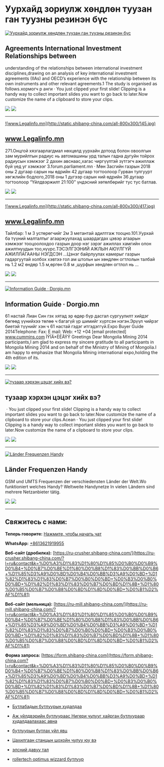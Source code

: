 # Уурхайд зориулж хөндлөн туузан ган туузны резинэн бүс

<a href="https://swt.shibang-china.com/?l=ru&img&k=%D0%A3%D1%83%D1%80%D1%85%D0%B0%D0%B9%D0%B4+%D0%B7%D0%BE%D1%80%D0%B8%D1%83%D0%BB%D0%B6+%D1%85%D3%A9%D0%BD%D0%B4%D0%BB%D3%A9%D0%BD+%D1%82%D1%83%D1%83%D0%B7%D0%B0%D0%BD+%D0%B3%D0%B0%D0%BD+%D1%82%D1%83%D1%83%D0%B7%D0%BD%D1%8B+%D1%80%D0%B5%D0%B7%D0%B8%D0%BD%D1%8D%D0%BD+%D0%B1%D2%AF%D1%81" target="_blank">![Уурхайд зориулж хөндлөн туузан ган туузны резинэн бүс](http://static.shibang-china.com/all-800x300/1312.jpg)</a>

## Agreements International Investment Relationships between
understanding of the relationships between international investment disciplines,drawing on an analysis of key international investment agreements (IIAs) and OECD’s experience with the relationship between its own instruments and other relevant agreements.1 The study is organised as follows.хормогч р анги&nbsp;&#0183;&#32;You just clipped your first slide! Clipping is a handy way to collect important slides you want to go back to later.Now customize the name of a clipboard to store your clips.


<a href="https://whatsapp.shibangsoft.com/WhatsApp.php" target="_blank" title="WhatsApp">![](http://static.shibang-china.com/icon/whatsapp.png)</a> <a href="https://swt.shibang-china.com/?l=ru&icon&k=%D0%A3%D1%83%D1%80%D1%85%D0%B0%D0%B9%D0%B4+%D0%B7%D0%BE%D1%80%D0%B8%D1%83%D0%BB%D0%B6+%D1%85%D3%A9%D0%BD%D0%B4%D0%BB%D3%A9%D0%BD+%D1%82%D1%83%D1%83%D0%B7%D0%B0%D0%BD+%D0%B3%D0%B0%D0%BD+%D1%82%D1%83%D1%83%D0%B7%D0%BD%D1%8B+%D1%80%D0%B5%D0%B7%D0%B8%D0%BD%D1%8D%D0%BD+%D0%B1%D2%AF%D1%81" target="_blank">![](http://static.shibang-china.com/icon/chat-ru.png)</a>

---

<a href="https://swt.shibang-china.com/?l=ru&img&k=%D0%A3%D1%83%D1%80%D1%85%D0%B0%D0%B9%D0%B4+%D0%B7%D0%BE%D1%80%D0%B8%D1%83%D0%BB%D0%B6+%D1%85%D3%A9%D0%BD%D0%B4%D0%BB%D3%A9%D0%BD+%D1%82%D1%83%D1%83%D0%B7%D0%B0%D0%BD+%D0%B3%D0%B0%D0%BD+%D1%82%D1%83%D1%83%D0%B7%D0%BD%D1%8B+%D1%80%D0%B5%D0%B7%D0%B8%D0%BD%D1%8D%D0%BD+%D0%B1%D2%AF%D1%81" target="_blank">![www.Legalinfo.mn](http://static.shibang-china.com/all-800x300/145.jpg)</a>

## www.Legalinfo.mn
271.Онцгой хязгаарлагдмал нөхцөлд уурхайн дотоод болон овоолгын зам мурийлтын радиус нь автомашины урд талын гадна дугуйн тойрох радиусын хэмжээг 2 дахин авснаас,хагас чиргүүлтэй зүтгэгч ажиллаж буй үед уг хэмжээг 3.forum.parliament.mn&nbsp;&#0183;&#32;Мөн Засгийн газрын 2018 оны 2 дугаар сарын ны өдрийн 42 дугаар тогтоолоор Гурван тулгуурт хөгжлийн бодлого,2018 оны 1 дүгээр сарын ний өдрийн 36 дугаар тогтоолоор “Үйлдвэржилт 21:100” үндэсний хөтөлбөрийг тус тус батлав.


<a href="https://whatsapp.shibangsoft.com/WhatsApp.php" target="_blank" title="WhatsApp">![](http://static.shibang-china.com/icon/whatsapp.png)</a> <a href="https://swt.shibang-china.com/?l=ru&icon&k=%D0%A3%D1%83%D1%80%D1%85%D0%B0%D0%B9%D0%B4+%D0%B7%D0%BE%D1%80%D0%B8%D1%83%D0%BB%D0%B6+%D1%85%D3%A9%D0%BD%D0%B4%D0%BB%D3%A9%D0%BD+%D1%82%D1%83%D1%83%D0%B7%D0%B0%D0%BD+%D0%B3%D0%B0%D0%BD+%D1%82%D1%83%D1%83%D0%B7%D0%BD%D1%8B+%D1%80%D0%B5%D0%B7%D0%B8%D0%BD%D1%8D%D0%BD+%D0%B1%D2%AF%D1%81" target="_blank">![](http://static.shibang-china.com/icon/chat-ru.png)</a>

---

<a href="https://swt.shibang-china.com/?l=ru&img&k=%D0%A3%D1%83%D1%80%D1%85%D0%B0%D0%B9%D0%B4+%D0%B7%D0%BE%D1%80%D0%B8%D1%83%D0%BB%D0%B6+%D1%85%D3%A9%D0%BD%D0%B4%D0%BB%D3%A9%D0%BD+%D1%82%D1%83%D1%83%D0%B7%D0%B0%D0%BD+%D0%B3%D0%B0%D0%BD+%D1%82%D1%83%D1%83%D0%B7%D0%BD%D1%8B+%D1%80%D0%B5%D0%B7%D0%B8%D0%BD%D1%8D%D0%BD+%D0%B1%D2%AF%D1%81" target="_blank">![www.Legalinfo.mn](http://static.shibang-china.com/all-800x300/417.jpg)</a>

## www.Legalinfo.mn
Тайлбар: 1 м 3 устөрөгчийг 2м 3 метантай адилтгаж тооцно.101.Уурхай ба түүний малталтыг агааржуулахад шаардагдах цэвэр агаарын хэмжээг тооцоолохдоо газрын доор нэг зэрэг ажиллах хамгийн олон ажилтнуудын тоо,нүүрс.ТЭСЭЛГЭЭНИЙ АЖЛЫН АЮУЛГҮЙ АЖИЛЛАГААНЫ НЭГДСЭН …Цэнэг байрлуулах камерыг газрын гадаргуутай холбох хэвтээ гол ам штольн ын хөндлөн огтлолын талбай нь 1.2 м2 өндөр 1.5 м,өргөн 0.8 м ,шурфын хөндлөн огтлол нь …


<a href="https://whatsapp.shibangsoft.com/WhatsApp.php" target="_blank" title="WhatsApp">![](http://static.shibang-china.com/icon/whatsapp.png)</a> <a href="https://swt.shibang-china.com/?l=ru&icon&k=%D0%A3%D1%83%D1%80%D1%85%D0%B0%D0%B9%D0%B4+%D0%B7%D0%BE%D1%80%D0%B8%D1%83%D0%BB%D0%B6+%D1%85%D3%A9%D0%BD%D0%B4%D0%BB%D3%A9%D0%BD+%D1%82%D1%83%D1%83%D0%B7%D0%B0%D0%BD+%D0%B3%D0%B0%D0%BD+%D1%82%D1%83%D1%83%D0%B7%D0%BD%D1%8B+%D1%80%D0%B5%D0%B7%D0%B8%D0%BD%D1%8D%D0%BD+%D0%B1%D2%AF%D1%81" target="_blank">![](http://static.shibang-china.com/icon/chat-ru.png)</a>

---

<a href="https://swt.shibang-china.com/?l=ru&img&k=%D0%A3%D1%83%D1%80%D1%85%D0%B0%D0%B9%D0%B4+%D0%B7%D0%BE%D1%80%D0%B8%D1%83%D0%BB%D0%B6+%D1%85%D3%A9%D0%BD%D0%B4%D0%BB%D3%A9%D0%BD+%D1%82%D1%83%D1%83%D0%B7%D0%B0%D0%BD+%D0%B3%D0%B0%D0%BD+%D1%82%D1%83%D1%83%D0%B7%D0%BD%D1%8B+%D1%80%D0%B5%D0%B7%D0%B8%D0%BD%D1%8D%D0%BD+%D0%B1%D2%AF%D1%81" target="_blank">![Information Guide &#183; Dorgio.mn](http://static.shibang-china.com/all-800x300/1517.jpg)</a>

## Information Guide &#183; Dorgio.mn
61 настай Лиан Син гэх хятад эр өдөр бүр дасгал сургуулилт хийдэг бөгөөд үүнийхээ төлөө ч багагүй үр шимийг хүртсэн нэгэн.Эрүүл чийрэг биетэй түүнийг хэн ч 61 настай гэдэг итгэдэггүй.Expo Buyer Guide 2014Telephone: Fax: E mail: Web: +12 +04 [email protected] www.cummins.com &#204;&#221;&#205;&#196;&#215;&#200;&#203;&#195;&#221;&#221; Greetings Dear Mongolia Mining 2014 participants,I am glad to express my sincere gratitude to all participants in Mongolia Mining 2014 and on behalf of the Ministry of Mining of Mongolia.I am happy to emphasize that Mongolia Mining international expo,holding the 4th edition of its.


<a href="https://whatsapp.shibangsoft.com/WhatsApp.php" target="_blank" title="WhatsApp">![](http://static.shibang-china.com/icon/whatsapp.png)</a> <a href="https://swt.shibang-china.com/?l=ru&icon&k=%D0%A3%D1%83%D1%80%D1%85%D0%B0%D0%B9%D0%B4+%D0%B7%D0%BE%D1%80%D0%B8%D1%83%D0%BB%D0%B6+%D1%85%D3%A9%D0%BD%D0%B4%D0%BB%D3%A9%D0%BD+%D1%82%D1%83%D1%83%D0%B7%D0%B0%D0%BD+%D0%B3%D0%B0%D0%BD+%D1%82%D1%83%D1%83%D0%B7%D0%BD%D1%8B+%D1%80%D0%B5%D0%B7%D0%B8%D0%BD%D1%8D%D0%BD+%D0%B1%D2%AF%D1%81" target="_blank">![](http://static.shibang-china.com/icon/chat-ru.png)</a>

---

<a href="https://swt.shibang-china.com/?l=ru&img&k=%D0%A3%D1%83%D1%80%D1%85%D0%B0%D0%B9%D0%B4+%D0%B7%D0%BE%D1%80%D0%B8%D1%83%D0%BB%D0%B6+%D1%85%D3%A9%D0%BD%D0%B4%D0%BB%D3%A9%D0%BD+%D1%82%D1%83%D1%83%D0%B7%D0%B0%D0%BD+%D0%B3%D0%B0%D0%BD+%D1%82%D1%83%D1%83%D0%B7%D0%BD%D1%8B+%D1%80%D0%B5%D0%B7%D0%B8%D0%BD%D1%8D%D0%BD+%D0%B1%D2%AF%D1%81" target="_blank">![тузаар хэрхэн цэцэг хийх вэ?](http://static.shibang-china.com/all-800x300/993.jpg)</a>

## тузаар хэрхэн цэцэг хийх вэ?
&nbsp;&#0183;&#32;You just clipped your first slide! Clipping is a handy way to collect important slides you want to go back to later.Now customize the name of a clipboard to store your clips.Acean&nbsp;&#0183;&#32;You just clipped your first slide! Clipping is a handy way to collect important slides you want to go back to later.Now customize the name of a clipboard to store your clips.


<a href="https://whatsapp.shibangsoft.com/WhatsApp.php" target="_blank" title="WhatsApp">![](http://static.shibang-china.com/icon/whatsapp.png)</a> <a href="https://swt.shibang-china.com/?l=ru&icon&k=%D0%A3%D1%83%D1%80%D1%85%D0%B0%D0%B9%D0%B4+%D0%B7%D0%BE%D1%80%D0%B8%D1%83%D0%BB%D0%B6+%D1%85%D3%A9%D0%BD%D0%B4%D0%BB%D3%A9%D0%BD+%D1%82%D1%83%D1%83%D0%B7%D0%B0%D0%BD+%D0%B3%D0%B0%D0%BD+%D1%82%D1%83%D1%83%D0%B7%D0%BD%D1%8B+%D1%80%D0%B5%D0%B7%D0%B8%D0%BD%D1%8D%D0%BD+%D0%B1%D2%AF%D1%81" target="_blank">![](http://static.shibang-china.com/icon/chat-ru.png)</a>

---

<a href="https://swt.shibang-china.com/?l=ru&img&k=%D0%A3%D1%83%D1%80%D1%85%D0%B0%D0%B9%D0%B4+%D0%B7%D0%BE%D1%80%D0%B8%D1%83%D0%BB%D0%B6+%D1%85%D3%A9%D0%BD%D0%B4%D0%BB%D3%A9%D0%BD+%D1%82%D1%83%D1%83%D0%B7%D0%B0%D0%BD+%D0%B3%D0%B0%D0%BD+%D1%82%D1%83%D1%83%D0%B7%D0%BD%D1%8B+%D1%80%D0%B5%D0%B7%D0%B8%D0%BD%D1%8D%D0%BD+%D0%B1%D2%AF%D1%81" target="_blank">![L&#228;nder Frequenzen Handy](http://static.shibang-china.com/all-800x300/119.jpg)</a>

## L&#228;nder Frequenzen Handy
GSM und UMTS Frequenzen der verschiedensten L&#228;nder der Welt.Wo funktioniert welches Handy? Weltweite Handynetze In vielen L&#228;ndern sind mehrere Netzanbieter t&#228;tig.

<a href="https://whatsapp.shibangsoft.com/WhatsApp.php" target="_blank" title="WhatsApp">![](http://static.shibang-china.com/icon/whatsapp.png)</a> <a href="https://swt.shibang-china.com/?l=ru&icon&k=%D0%A3%D1%83%D1%80%D1%85%D0%B0%D0%B9%D0%B4+%D0%B7%D0%BE%D1%80%D0%B8%D1%83%D0%BB%D0%B6+%D1%85%D3%A9%D0%BD%D0%B4%D0%BB%D3%A9%D0%BD+%D1%82%D1%83%D1%83%D0%B7%D0%B0%D0%BD+%D0%B3%D0%B0%D0%BD+%D1%82%D1%83%D1%83%D0%B7%D0%BD%D1%8B+%D1%80%D0%B5%D0%B7%D0%B8%D0%BD%D1%8D%D0%BD+%D0%B1%D2%AF%D1%81" target="_blank">![](http://static.shibang-china.com/icon/chat-ru.png)</a>

---
## Свяжитесь с нами:

**Теперь говорите:** [Нажмите, чтобы начать чат](https://swt.shibang-china.com?l=ru&contact&k=%D0%A3%D1%83%D1%80%D1%85%D0%B0%D0%B9%D0%B4+%D0%B7%D0%BE%D1%80%D0%B8%D1%83%D0%BB%D0%B6+%D1%85%D3%A9%D0%BD%D0%B4%D0%BB%D3%A9%D0%BD+%D1%82%D1%83%D1%83%D0%B7%D0%B0%D0%BD+%D0%B3%D0%B0%D0%BD+%D1%82%D1%83%D1%83%D0%B7%D0%BD%D1%8B+%D1%80%D0%B5%D0%B7%D0%B8%D0%BD%D1%8D%D0%BD+%D0%B1%D2%AF%D1%81)

**WhatsApp:**  [+8613621919955](https://whatsapp.shibangsoft.com/WhatsApp.php)

**Веб-сайт (дробилка):** [https://ru-crusher.shibang-china.com/](https://ru-crusher.shibang-china.com/?l=ru&contact&k=%D0%A3%D1%83%D1%80%D1%85%D0%B0%D0%B9%D0%B4+%D0%B7%D0%BE%D1%80%D0%B8%D1%83%D0%BB%D0%B6+%D1%85%D3%A9%D0%BD%D0%B4%D0%BB%D3%A9%D0%BD+%D1%82%D1%83%D1%83%D0%B7%D0%B0%D0%BD+%D0%B3%D0%B0%D0%BD+%D1%82%D1%83%D1%83%D0%B7%D0%BD%D1%8B+%D1%80%D0%B5%D0%B7%D0%B8%D0%BD%D1%8D%D0%BD+%D0%B1%D2%AF%D1%81)

**Веб-сайт (мельница):** [https://ru-mill.shibang-china.com/](https://ru-mill.shibang-china.com/?l=ru&contact&k=%D0%A3%D1%83%D1%80%D1%85%D0%B0%D0%B9%D0%B4+%D0%B7%D0%BE%D1%80%D0%B8%D1%83%D0%BB%D0%B6+%D1%85%D3%A9%D0%BD%D0%B4%D0%BB%D3%A9%D0%BD+%D1%82%D1%83%D1%83%D0%B7%D0%B0%D0%BD+%D0%B3%D0%B0%D0%BD+%D1%82%D1%83%D1%83%D0%B7%D0%BD%D1%8B+%D1%80%D0%B5%D0%B7%D0%B8%D0%BD%D1%8D%D0%BD+%D0%B1%D2%AF%D1%81)

**Форма запроса:** [https://form.shibang-china.com](https://form.shibang-china.com?l=ru&contact&k=%D0%A3%D1%83%D1%80%D1%85%D0%B0%D0%B9%D0%B4+%D0%B7%D0%BE%D1%80%D0%B8%D1%83%D0%BB%D0%B6+%D1%85%D3%A9%D0%BD%D0%B4%D0%BB%D3%A9%D0%BD+%D1%82%D1%83%D1%83%D0%B7%D0%B0%D0%BD+%D0%B3%D0%B0%D0%BD+%D1%82%D1%83%D1%83%D0%B7%D0%BD%D1%8B+%D1%80%D0%B5%D0%B7%D0%B8%D0%BD%D1%8D%D0%BD+%D0%B1%D2%AF%D1%81)

* [Бутлабадын бутлуурын худалдаа](../127/%D0%91%D1%83%D1%82%D0%BB%D0%B0%D0%B1%D0%B0%D0%B4%D1%8B%D0%BD%20%D0%B1%D1%83%D1%82%D0%BB%D1%83%D1%83%D1%80%D1%8B%D0%BD%20%D1%85%D1%83%D0%B4%D0%B0%D0%BB%D0%B4%D0%B0%D0%B0.md)

* [Аж үйлдвэрийн бутлуураас Нигери чулууг хайрган бутлуураар худалдаалахаас авна](../127/%D0%90%D0%B6%20%D2%AF%D0%B9%D0%BB%D0%B4%D0%B2%D1%8D%D1%80%D0%B8%D0%B9%D0%BD%20%D0%B1%D1%83%D1%82%D0%BB%D1%83%D1%83%D1%80%D0%B0%D0%B0%D1%81%20%D0%9D%D0%B8%D0%B3%D0%B5%D1%80%D0%B8%20%D1%87%D1%83%D0%BB%D1%83%D1%83%D0%B3%20%D1%85%D0%B0%D0%B9%D1%80%D0%B3%D0%B0%D0%BD%20%D0%B1%D1%83%D1%82%D0%BB%D1%83%D1%83%D1%80%D0%B0%D0%B0%D1%80%20%D1%85%D1%83%D0%B4%D0%B0%D0%BB%D0%B4%D0%B0%D0%B0%D0%BB%D0%B0%D1%85%D0%B0%D0%B0%D1%81%20%D0%B0%D0%B2%D0%BD%D0%B0.md)

* [бутлуурын бутлах үйл явц](../130/%D0%B1%D1%83%D1%82%D0%BB%D1%83%D1%83%D1%80%D1%8B%D0%BD%20%D0%B1%D1%83%D1%82%D0%BB%D0%B0%D1%85%20%D2%AF%D0%B9%D0%BB%20%D1%8F%D0%B2%D1%86.md)

* [Цахилгаан станцын шохойн чулуу юу вэ](../127/%D0%A6%D0%B0%D1%85%D0%B8%D0%BB%D0%B3%D0%B0%D0%B0%D0%BD%20%D1%81%D1%82%D0%B0%D0%BD%D1%86%D1%8B%D0%BD%20%D1%88%D0%BE%D1%85%D0%BE%D0%B9%D0%BD%20%D1%87%D1%83%D0%BB%D1%83%D1%83%20%D1%8E%D1%83%20%D0%B2%D1%8D.md)

* [элсний давуу тал](../130/%D1%8D%D0%BB%D1%81%D0%BD%D0%B8%D0%B9%20%D0%B4%D0%B0%D0%B2%D1%83%D1%83%20%D1%82%D0%B0%D0%BB.md)

* [rollertech optimus wizzard бутлуур](../126/rollertech%20optimus%20wizzard%20%D0%B1%D1%83%D1%82%D0%BB%D1%83%D1%83%D1%80.md)
